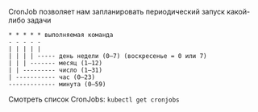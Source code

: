 CronJob позволяет нам запланировать периодический запуск какой-либо задачи
```
* * * * * выполняемая команда
- - - - -
| | | | |
| | | | ----- день недели (0—7) (воскресенье = 0 или 7)
| | | ------- месяц (1—12)
| | --------- число (1—31)
| ----------- час (0—23)
------------- минута (0—59)
```

Смотреть список CronJobs: `kubectl get cronjobs`